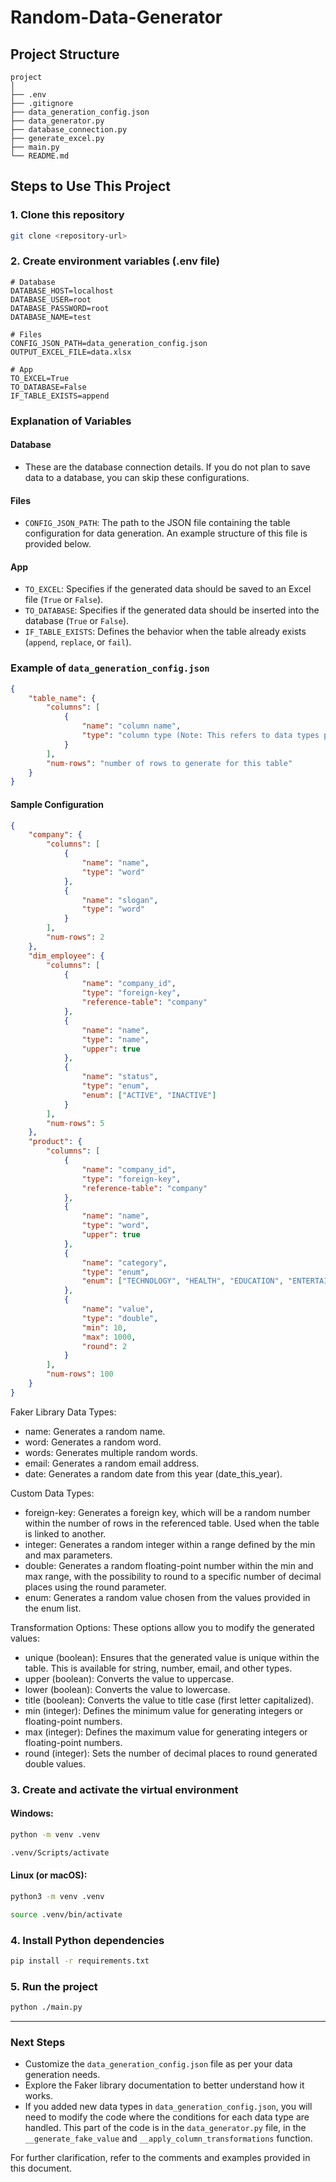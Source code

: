 # Random-Data-Generator

## Project Structure

```
project
│
├── .env
├── .gitignore
├── data_generation_config.json
├── data_generator.py
├── database_connection.py
├── generate_excel.py
├── main.py
└── README.md
```

## Steps to Use This Project

### 1. Clone this repository
```bash
git clone <repository-url>
```

### 2. Create environment variables (.env file)
```env
# Database
DATABASE_HOST=localhost
DATABASE_USER=root
DATABASE_PASSWORD=root
DATABASE_NAME=test

# Files
CONFIG_JSON_PATH=data_generation_config.json
OUTPUT_EXCEL_FILE=data.xlsx

# App
TO_EXCEL=True
TO_DATABASE=False
IF_TABLE_EXISTS=append
```

### Explanation of Variables

#### Database
- These are the database connection details. If you do not plan to save data to a database, you can skip these configurations.

#### Files
- `CONFIG_JSON_PATH`: The path to the JSON file containing the table configuration for data generation. An example structure of this file is provided below.

#### App
- `TO_EXCEL`: Specifies if the generated data should be saved to an Excel file (`True` or `False`).
- `TO_DATABASE`: Specifies if the generated data should be inserted into the database (`True` or `False`).
- `IF_TABLE_EXISTS`: Defines the behavior when the table already exists (`append`, `replace`, or `fail`).

### Example of `data_generation_config.json`
```json
{
    "table_name": {
        "columns": [
            {
                "name": "column name",
                "type": "column type (Note: This refers to data types provided by the Faker library, not SQL types like string, date, etc.)"
            }
        ],
        "num-rows": "number of rows to generate for this table"
    }
}
```

#### Sample Configuration
```json
{
    "company": {
        "columns": [
            {
                "name": "name",
                "type": "word"
            },
            {
                "name": "slogan",
                "type": "word"
            }
        ],
        "num-rows": 2
    },
    "dim_employee": {
        "columns": [
            {
                "name": "company_id",
                "type": "foreign-key",
                "reference-table": "company"
            },
            {
                "name": "name",
                "type": "name",
                "upper": true
            },
            {
                "name": "status",
                "type": "enum",
                "enum": ["ACTIVE", "INACTIVE"]
            }
        ],
        "num-rows": 5
    },
    "product": {
        "columns": [
            {
                "name": "company_id",
                "type": "foreign-key",
                "reference-table": "company"
            },
            {
                "name": "name",
                "type": "word",
                "upper": true
            },
            {
                "name": "category",
                "type": "enum",
                "enum": ["TECHNOLOGY", "HEALTH", "EDUCATION", "ENTERTAINMENT", "SPORTS"]
            },
            {
                "name": "value",
                "type": "double",
                "min": 10, 
                "max": 1000, 
                "round": 2 
            }
        ],
        "num-rows": 100
    }
}
```
Faker Library Data Types:
- name: Generates a random name.
- word: Generates a random word.
- words: Generates multiple random words.
- email: Generates a random email address.
- date: Generates a random date from this year (date_this_year).

Custom Data Types:
- foreign-key: Generates a foreign key, which will be a random number within the number of rows in the referenced table. Used when the table is linked to another.
- integer: Generates a random integer within a range defined by the min and max parameters.
- double: Generates a random floating-point number within the min and max range, with the possibility to round to a specific number of decimal places using the round parameter.
- enum: Generates a random value chosen from the values provided in the enum list.

Transformation Options:
These options allow you to modify the generated values:
- unique (boolean): Ensures that the generated value is unique within the table. This is available for string, number, email, and other types.
- upper (boolean): Converts the value to uppercase.
- lower (boolean): Converts the value to lowercase.
- title (boolean): Converts the value to title case (first letter capitalized).
- min (integer): Defines the minimum value for generating integers or floating-point numbers.
- max (integer): Defines the maximum value for generating integers or floating-point numbers.
- round (integer): Sets the number of decimal places to round generated double values.


### 3. Create and activate the virtual environment
#### Windows:
```bash
python -m venv .venv
```
```bash
.venv/Scripts/activate
```
#### Linux (or macOS):
```bash
python3 -m venv .venv
```
```bash
source .venv/bin/activate
```

### 4. Install Python dependencies
```bash
pip install -r requirements.txt
```

### 5. Run the project
```bash
python ./main.py
```

---

### Next Steps
- Customize the `data_generation_config.json` file as per your data generation needs.
- Explore the Faker library documentation to better understand how it works.
- If you added new data types in `data_generation_config.json`, you will need to modify the code where the conditions for each data type are handled. This part of the code is in the `data_generator.py` file, in the `__generate_fake_value` and `__apply_column_transformations` function.

For further clarification, refer to the comments and examples provided in this document.
